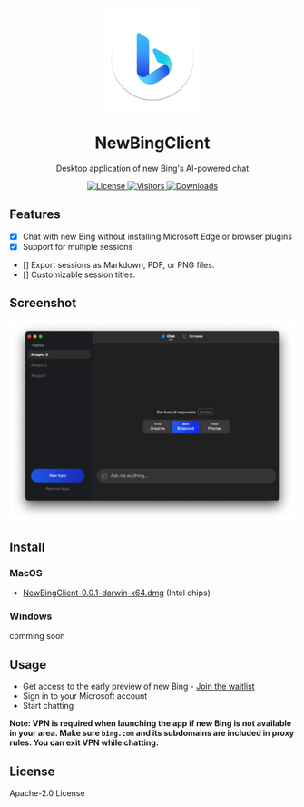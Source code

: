 <p align="center">
  <img width="180" src="./assets/icon.png" alt="NewBingClient">
  <h1 align="center">NewBingClient</h1>
  <p align="center">Desktop application of new Bing's AI-powered chat </p>
</p>

<p align="center">
  <a href="https://opensource.org/licenses/Apache-2.0">
    <img alt="License" src="https://img.shields.io/badge/license-Apache_2.0-green">
  </a>
  <a href="https://github.com/le0zh/NewBingClient">
    <img alt="Visitors" src="https://visitor-badge.glitch.me/badge?page_id=le0zh.newbingclient">
   </a>
  <a href="https://github.com/le0zh/NewBingClient/releases">
    <img alt="Downloads" src="https://img.shields.io/github/downloads/le0zh/NewBingClient/total?color=blue">
   </a>
</p>

## Features

- [x] Chat with new Bing without installing Microsoft Edge or browser plugins
- [x] Support for multiple sessions
- [] Export sessions as Markdown, PDF, or PNG files.
- [] Customizable session titles.

## Screenshot

<img width="601" src="./screenshot.png" alt="NewBingClient Screenshot">

## Install

### MacOS

- [NewBingClient-0.0.1-darwin-x64.dmg](https://github.com/le0zh/NewBingClient/releases/download/v0.0.1/NewBingClient-0.0.1-darwin-x64.dmgs) (Intel chips)

### Windows

comming soon

## Usage

- Get access to the early preview of new Bing - [Join the waitlist](https://www.bing.com/new)
- Sign in to your Microsoft account
- Start chatting

**Note: VPN is required when launching the app if new Bing is not available in your area. Make sure `bing.com` and its subdomains are included in proxy rules. You can exit VPN while chatting.**

## License

Apache-2.0 License
